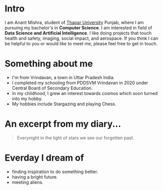 # Intro

I am Anant Mishra, student of [Thapar University](https://www.thapar.edu/) Punjab, where I am pursuing my bachelor's in **Computer Science**. I am interested in field of **Data Science and Artificial Intelligence**. I like doing projects that touch health and safety, imaging, social impact, and aerospace. If you think I can be helpful to you or would like to meet me, please feel free to get in touch.


# Something about me

- I'm from Vrindavan, a town in Uttar Pradesh India.
- I completed my schooling from PDDSVM Vrindavan in 2020 under Central Board of Secondary Education.
- In my childhood, I grew an interest towards cosmos which soon turned into my hobby.
- My hobbies include Stargazing and playing Chess.

# An excerpt from my diary...

> Everynight in the light of stars we see our forgotten past.

# Everday I dream of

- finding inspiration to do something better.
- having a bright future.
- meeting aliens.
